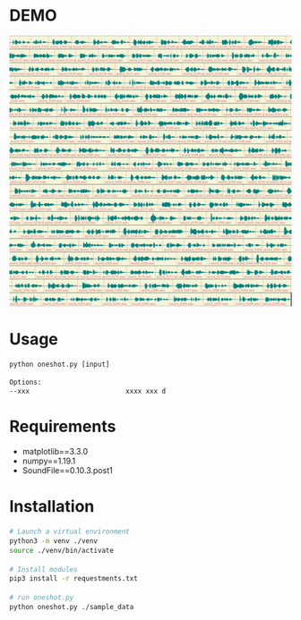 


# DEMO

![demo](https://raw.githubusercontent.com/cygkichi/oneshot-wave-visualizer/master/tile.jpg)

# Usage

```
python oneshot.py [input]

Options:
--xxx                        xxxx xxx d
```

# Requirements

  * matplotlib==3.3.0
  * numpy==1.19.1
  * SoundFile==0.10.3.post1

# Installation

```bash
# Launch a virtual environment
python3 -m venv ./venv
source ./venv/bin/activate

# Install modules
pip3 install -r requestments.txt

# run oneshot.py
python oneshot.py ./sample_data
```
